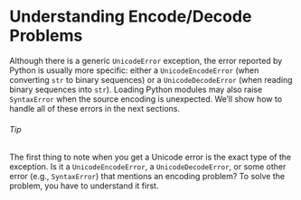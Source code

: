 # Understanding Encode/Decode Problems

Although there is a generic `UnicodeError` exception, the error reported by Python is usually more specific: either a `UnicodeEncodeError` (when converting `str` to binary sequences) or a `UnicodeDecodeError` (when reading binary sequences into `str`). Loading Python modules may also raise `SyntaxError` when the source encoding is unexpected. We’ll show how to handle all of these errors in the next sections.

###### Tip

The first thing to note when you get a Unicode error is the exact type of the exception. Is it a `UnicodeEncodeError`, a `UnicodeDecodeError`, or some other error (e.g., `SyntaxError`) that mentions an encoding problem? To solve the problem, you have to understand it first.